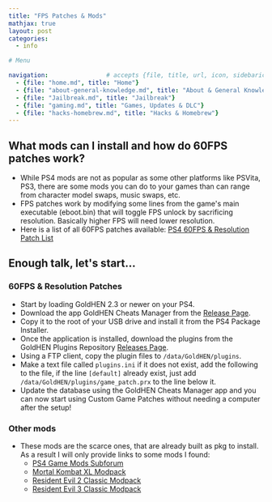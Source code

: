 ```yaml
---
title: "FPS Patches & Mods"
mathjax: true
layout: post
categories:
  - info

# Menu

navigation:                # accepts {file, title, url, icon, sidebaricon}
  - {file: "home.md", title: "Home"}
  - {file: "about-general-knowledge.md", title: "About & General Knowledge"}
  - {file: "Jailbreak.md", title: "Jailbreak"}
  - {file: "gaming.md", title: "Games, Updates & DLC"}
  - {file: "hacks-homebrew.md", title: "Hacks & Homebrew"}
---
```


## What mods can I install and how do 60FPS patches work?

* While PS4 mods are not as popular as some other platforms like PSVita, PS3, there are some mods you can do to your games than can range from character model swaps, music swaps, etc.
* FPS patches work by modifying some lines from the game's main executable (eboot.bin) that will toggle FPS unlock by sacrificing resolution. Basically higher FPS will need lower resolution.
* Here is a list of all 60FPS patches available:
<a href="https://illusion0001.github.io/patch/"> PS4 60FPS & Resolution Patch List </a>

## Enough talk, let's start...

### 60FPS & Resolution Patches

* Start by loading GoldHEN 2.3 or newer on your PS4.
* Download the app GoldHEN Cheats Manager from the [Release Page](https://github.com/GoldHEN/GoldHEN_Cheat_Manager/releases/latest).
* Copy it to the root of your USB drive and install it from the PS4 Package Installer.
* Once the application is installed, download the plugins from the GoldHEN Plugins Repository [Releases Page](https://github.com/GoldHEN/GoldHEN_Plugins_Repository/releases/latest).
* Using a FTP client, copy the plugin files to `/data/GoldHEN/plugins`.
* Make a text file called `plugins.ini` if it does not exist, add the following to the file, if the line `[default]` already exist, just add `/data/GoldHEN/plugins/game_patch.prx` to the line below it.
* Update the database using the GoldHEN Cheats Manager app and you can now start using Custom Game Patches without needing a computer after the setup!

### Other mods

 * These mods are the scarce ones, that are already built as pkg to install. As a result I will only provide links to some mods I found:
    * <a href="https://www.psx-place.com/forums/ps4-game-mods.226/"> PS4 Game Mods Subforum </a>
    * <a href="https://www.psxhax.com/threads/mortal-kombat-xl-modpack-2-for-ps4-4-user-friendly-players.5121/"> Mortal Kombat XL Modpack </a>
    * <a href="https://old.reddit.com/r/ps4homebrew/comments/qx78u8/resident_evil_2_classic_modpack/"> Resident Evil 2 Classic Modpack </a>
    * <a href="https://old.reddit.com/r/ps4homebrew/comments/quxe28/resident_evil_3_classic_modpack/"> Resident Evil 3 Classic Modpack </a>
